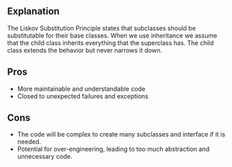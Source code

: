## Explanation

The Liskov Substitution Principle states that subclasses should be substitutable for their base classes.
When we use inheritance we assume that the child class inherits everything that the superclass has.
The child class extends the behavior but never narrows it down.

## Pros

- More maintainable and understandable code
- Closed to unexpected failures and exceptions

## Cons

- The code will be complex to create many subclasses and interface if it is needed.
- Potential for over-engineering, leading to too much abstraction and unnecessary code.
